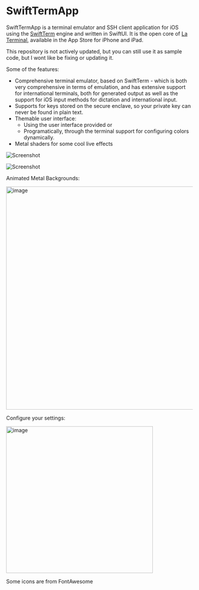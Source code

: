 # SwiftTermApp

SwiftTermApp is a terminal emulator and SSH client application for iOS
using the [SwiftTerm](https://github.com/migueldeicaza/SwiftTerm) engine and written in SwiftUI. It is the open 
core of [La Terminal](https://apps.apple.com/us/app/la-terminal-ssh-client/id1629902861), available in the 
App Store for iPhone and iPad.

This repository is not actively updated, but you can still use it as sample code, but I wont like be fixing
or updating it.


Some of the features:
* Comprehensive terminal emulator, based on SwiftTerm - which is both very comprehensive in terms of emulation, 
  and has extensive support for international terminals, both for generated output as well as the support for
  iOS input methods for dictation and international input.
* Supports for keys stored on the secure enclave, so your private key can never be found in plain text.
* Themable user interface:
  * Using the user interface provided or
  * Programatically, through the terminal support for configuring colors dynamically.
* Metal shaders for some cool live effects

![Screenshot](https://user-images.githubusercontent.com/36863/81033655-645d5980-8e62-11ea-91c5-1d8b1931c7ce.png)

![Screenshot](https://user-images.githubusercontent.com/36863/82780270-a441ac00-9e24-11ea-9ee1-e32357e8ab58.png)

Animated Metal Backgrounds:

<img width="602" alt="image" src="https://user-images.githubusercontent.com/36863/119248021-3d042800-bb5c-11eb-964b-206e33bc4989.png">

Configure your settings:

<img width="396" alt="image" src="https://user-images.githubusercontent.com/36863/119248029-4f7e6180-bb5c-11eb-9b4b-b3432dc0b1eb.png">

Some icons are from FontAwesome
